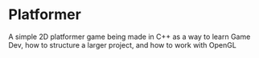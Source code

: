 # Platformer
A simple 2D platformer game being made in C++ as a way to learn Game Dev, how to structure a larger project, and how to work with OpenGL
